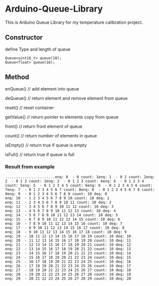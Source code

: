 # Arduino-Queue-Library
This is Arduino Queue Library for my temperature calibration project.
## Constructor
define Type and length of queue
```
Queue<uint16_t> queue(10);
Queue<float> queue(16);
```
## Method
enQueue() // add element into queue

deQueue() // return element and remove element from queue

reset() // reset container

getValue() // return pointer to elements copy from queue

front() // return front element of queue

count() // return number of elements in queue

isEmpty() // return true if queue is empty

isFull() // return true if queue is full

### Result from example
```
.......................enq: 0  - 0 count: 1enq: 1  - 0 1 count: 2enq: 2  - 0 1 2 count: 3enq: 3  - 0 1 2 3 count: 4enq: 4  - 0 1 2 3 4 count: 5enq: 5  - 0 1 2 3 4 5 count: 6enq: 6  - 0 1 2 3 4 5 6 count: 7enq: 7  - 0 1 2 3 4 5 6 7 count: 8enq: 8  - 0 1 2 3 4 5 6 7 8 count: 9enq: 9  - 0 1 2 3 4 5 6 7 8 9 count: 10 deq: 0
enq: 10  - 1 2 3 4 5 6 7 8 9 10 count: 10 deq: 1
enq: 11  - 2 3 4 5 6 7 8 9 10 11 count: 10 deq: 2
enq: 12  - 3 4 5 6 7 8 9 10 11 12 count: 10 deq: 3
enq: 13  - 4 5 6 7 8 9 10 11 12 13 count: 10 deq: 4
enq: 14  - 5 6 7 8 9 10 11 12 13 14 count: 10 deq: 5
enq: 15  - 6 7 8 9 10 11 12 13 14 15 count: 10 deq: 6
enq: 16  - 7 8 9 10 11 12 13 14 15 16 count: 10 deq: 7
enq: 17  - 8 9 10 11 12 13 14 15 16 17 count: 10 deq: 8
enq: 18  - 9 10 11 12 13 14 15 16 17 18 count: 10 deq: 9
enq: 19  - 10 11 12 13 14 15 16 17 18 19 count: 10 deq: 10
enq: 20  - 11 12 13 14 15 16 17 18 19 20 count: 10 deq: 11
enq: 21  - 12 13 14 15 16 17 18 19 20 21 count: 10 deq: 12
enq: 22  - 13 14 15 16 17 18 19 20 21 22 count: 10 deq: 13
enq: 23  - 14 15 16 17 18 19 20 21 22 23 count: 10 deq: 14
enq: 24  - 15 16 17 18 19 20 21 22 23 24 count: 10 deq: 15
enq: 25  - 16 17 18 19 20 21 22 23 24 25 count: 10 deq: 16
enq: 26  - 17 18 19 20 21 22 23 24 25 26 count: 10 deq: 17
enq: 27  - 18 19 20 21 22 23 24 25 26 27 count: 10 deq: 18
enq: 28  - 19 20 21 22 23 24 25 26 27 28 count: 10 deq: 19
enq: 29  - 20 21 22 23 24 25 26 27 28 29 count: 10 deq: 20
```
